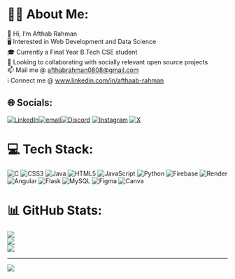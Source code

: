 # 👋🏻 About Me:
👋 Hi, I’m Afthab Rahman<br>🖥️ Interested in Web Development and Data Science<br>🎓 Currently a Final Year B.Tech CSE student<br>🔗 Looking to collaborating with socially relevant open source projects<br>📫 Mail me @ afthabrahman0808@gmail.com<br>ℹ️ Connect me @ www.linkedin.com/in/afthaab-rahman


## 🌐 Socials:
[![LinkedIn](https://img.shields.io/badge/LinkedIn-%230077B5.svg?logo=linkedin&logoColor=white)](https://linkedin.com/in/afthaab-rahman)[![email](https://img.shields.io/badge/Email-D14836?logo=gmail&logoColor=white)](mailto:afthabrahman0808@gmail.com)[![Discord](https://img.shields.io/badge/Discord-%237289DA.svg?logo=discord&logoColor=white)](https://discordapp.com/users/4fthaab) [![Instagram](https://img.shields.io/badge/Instagram-%23E4405F.svg?logo=Instagram&logoColor=white)](https://instagram.com/afthaabrahman) [![X](https://img.shields.io/badge/X-black.svg?logo=X&logoColor=white)](https://x.com/afthaabrahman)

# 💻 Tech Stack:
![C](https://img.shields.io/badge/c-%2300599C.svg?style=for-the-badge&logo=c&logoColor=white) ![CSS3](https://img.shields.io/badge/css3-%231572B6.svg?style=for-the-badge&logo=css3&logoColor=white) ![Java](https://img.shields.io/badge/java-%23ED8B00.svg?style=for-the-badge&logo=openjdk&logoColor=white) ![HTML5](https://img.shields.io/badge/html5-%23E34F26.svg?style=for-the-badge&logo=html5&logoColor=white) ![JavaScript](https://img.shields.io/badge/javascript-%23323330.svg?style=for-the-badge&logo=javascript&logoColor=%23F7DF1E) ![Python](https://img.shields.io/badge/python-3670A0?style=for-the-badge&logo=python&logoColor=ffdd54) ![Firebase](https://img.shields.io/badge/firebase-%23039BE5.svg?style=for-the-badge&logo=firebase) ![Render](https://img.shields.io/badge/Render-%46E3B7.svg?style=for-the-badge&logo=render&logoColor=white) ![Angular](https://img.shields.io/badge/angular-%23DD0031.svg?style=for-the-badge&logo=angular&logoColor=white) ![Flask](https://img.shields.io/badge/flask-%23000.svg?style=for-the-badge&logo=flask&logoColor=white) ![MySQL](https://img.shields.io/badge/mysql-4479A1.svg?style=for-the-badge&logo=mysql&logoColor=white) ![Figma](https://img.shields.io/badge/figma-%23F24E1E.svg?style=for-the-badge&logo=figma&logoColor=white) ![Canva](https://img.shields.io/badge/Canva-%2300C4CC.svg?style=for-the-badge&logo=Canva&logoColor=white)
# 📊 GitHub Stats:
![](https://github-readme-stats.vercel.app/api?username=4fthaab&theme=dark&hide_border=false&count_private=true&show_icons=true&cache_seconds=86400)<br/>
![](https://github-readme-streak-stats.herokuapp.com/?user=4fthaab&theme=dark&hide_border=false)<br/>
![](https://github-readme-stats.vercel.app/api/top-langs/?username=4fthaab&theme=dark&hide_border=false&layout=compact&count_private=true)


---
[![](https://visitcount.itsvg.in/api?id=4fthaab&icon=0&color=0)](https://visitcount.itsvg.in)